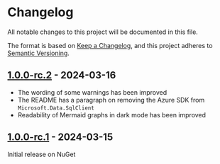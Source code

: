 # Changelog

All notable changes to this project will be documented in this file.

The format is based on [Keep a Changelog](https://keepachangelog.com/en/1.0.0/), and this project adheres to [Semantic Versioning](https://semver.org/spec/v2.0.0.html).

## [1.0.0-rc.2][1.0.0-rc.2] - 2024-03-16

* The wording of some warnings has been improved
* The README has a paragraph on removing the Azure SDK from `Microsoft.Data.SqlClient`
* Readability of Mermaid graphs in dark mode has been improved

## [1.0.0-rc.1][1.0.0-rc.1] - 2024-03-15

Initial release on NuGet

[1.0.0-rc.2]: https://github.com/0xced/Chisel/compare/1.0.0-rc.1...1.0.0-rc.2
[1.0.0-rc.1]: https://github.com/0xced/Chisel/releases/tag/1.0.0-rc.1
